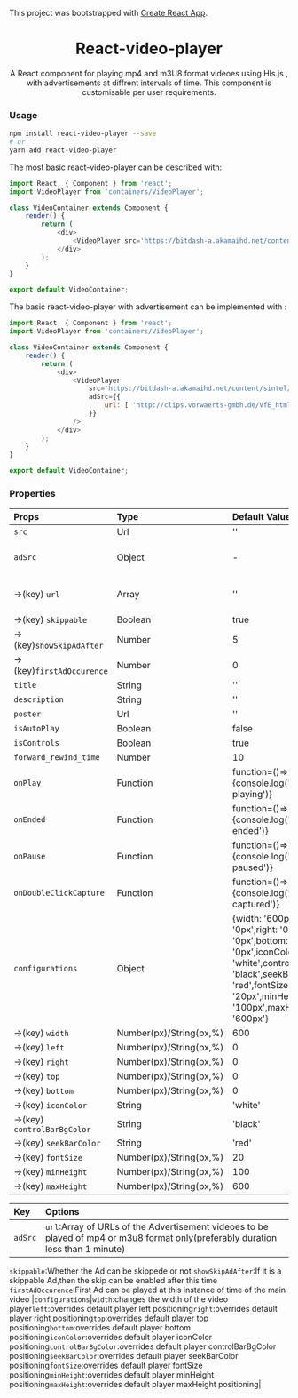 This project was bootstrapped with [Create React App](https://github.com/facebook/create-react-app).

<h1 align='center'>
  React-video-player
</h1>

<p align='center'>
  A React component for playing  mp4 and m3U8 format videoes using Hls.js , with advertisements at diffrent intervals of time. This component is  customisable per user requirements.
</p>

### Usage

```bash
npm install react-video-player --save
# or
yarn add react-video-player
```
The most basic react-video-player can be described with:
```js
import React, { Component } from 'react';
import VideoPlayer from 'containers/VideoPlayer';

class VideoContainer extends Component {
	render() {
		return (
			<div>
				<VideoPlayer src='https://bitdash-a.akamaihd.net/content/sintel/hls/playlist.m3u8' />
			</div>
		);
	}
}

export default VideoContainer;
```
The basic react-video-player with advertisement can be implemented with :
```js
import React, { Component } from 'react';
import VideoPlayer from 'containers/VideoPlayer';

class VideoContainer extends Component {
	render() {
		return (
			<div>
				<VideoPlayer
					src='https://bitdash-a.akamaihd.net/content/sintel/hls/playlist.m3u8'
					adSrc={{
						url: [ 'http://clips.vorwaerts-gmbh.de/VfE_html5.mp4' ]
					}}
				/>
			</div>
		);
	}
}

export default VideoContainer;

```

### Properties 

| Props            |Type     | Default Value | Description |
| :--------------- |:-----   | :-------------| :----------|
| `src`              |Url     |''             |Url of the video to be played of mp4 or m3u8 format only|
| `adSrc`            |Object  | -             |Object containing advertisement details-with url(mandatory),skippable,showSkipAdAfter,firstAdOccurence as keys|
|->(key) `url`          |Array     |''             |Array of URLs of the Advertisement videoes to be played of mp4 or m3u8 format only(preferably duration less than 1 minute)|
|->(key) `skippable`        |Boolean |true           |Whether the Ad can be skippede or not|
|->(key)`showSkipAdAfter`  |Number   |5              |If it is a skippable Ad,then the skip can be enabled after this time|
|->(key)`firstAdOccurence` |Number   |0              |First Ad can be played at this instance of time of the main video|
| `title`            |String   |''             |Title of the video to be displayed in pause state|
| `description`      |String   |''             |description of the video to be displayed in pause state|
| `poster`           |Url      |''             |poster of the video to be displayed in pause state|
|`isAutoPlay`            |Boolean   |false           |Whether autoplay should be enabled or not|
| `isControls`          |Boolean   |true           |Whether the control panel should be visible or not|
| `forward_rewind_time`          |Number   |10           |changes the forward and rewing time interval of the player|
| `onPlay`            |Function   |function=()=>{console.log('Video is playing')}           |Called when media starts or resumes playing after pausing or buffering|
| `onEnded`            |Function   |function=()=>{console.log('Video ended')}            |Callback funtion at the end of the video|
| `onPause`            |Function   |function=()=>{console.log('Video paused')}           |Callback funtion while the video is paused|
| `onDoubleClickCapture`            |Function   |function=()=>{console.log('Double click captured')}            |Callback funtion on double click capture|
| `configurations`            |Object   |  {width: '600px',left: '0px',right: '0px',top: '0px',bottom: '0px',iconColor: 'white',controlBarBgColor: 'black',seekBarColor: 'red',fontSize: '20px',minHeight: '100px',maxHeight: '600px'}         |Configurations to change the width and positioning of the video player and to change the colour of the seek bar, control panel and the icons|
|->(key) `width`        |Number(px)/String(px,%) |  600         |changes the width of the video player|
|->(key) `left`        |Number(px)/String(px,%) |0           ||
|->(key) `right`      |Number(px)/String(px,%) |0           ||
|->(key) `top`        |Number(px)/String(px,%) |0           ||
|->(key) `bottom`        |Number(px)/String(px,%) |0           ||
|->(key) `iconColor`        |String |'white'           |changes the icon colour of the control panel|
|->(key)  `controlBarBgColor`       |String |'black'           |changes the control bar colour of the control panel|
|->(key) `seekBarColor`        |String |'red'           |changes the seek bar colour|
|->(key) `fontSize`        |Number(px)/String(px,%) |20           |changes the font of the icon|
|->(key) `minHeight`        |Number(px)/String(px,%) |100           |sets the minimum height to the video player|
|->(key) `maxHeight`        |Number(px)/String(px,%) |600           |sets the maximum height to the video player|


| Key            |Options | 
| :--------------|:-------|
|`adSrc`|`url`:Array of URLs of the Advertisement videoes to be played of mp4 or m3u8 format only(preferably duration less than 1 minute)
`skippable`:Whether the Ad can be skippede or not
`showSkipAdAfter`:If it is a skippable Ad,then the skip can be enabled after this time
`firstAdOccurence`:First Ad can be played at this instance of time of the main video
|`configurations`|`width`:changes the width of the video player`left`:overrides default player left positioning`right`:overrides default player right positioning`top`:overrides default player top positioning`bottom`:overrides default player bottom positioning`iconColor`:overrides default player iconColor positioning`controlBarBgColor`:overrides default player controlBarBgColor positioning`seekBarColor`:overrides default player seekBarColor positioning`fontSize`:overrides default player fontSize positioning`minHeight`:overrides default player minHeight positioning`maxHeight`:overrides default player maxHeight positioning|
